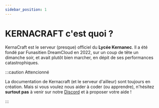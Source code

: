 ```yaml
---
sidebar_position: 1
---
```


# KERNACRAFT c'est quoi ?

KernaCraft est le serveur (presque) officiel du **Lycée Kernanec**. Il a été fondé par Funasitien DreamCloud en 2022, sur un coup de tête un dimanche soir, et avait plutôt bien marcher, en dépit de ses performances catastrophiques.

:::caution Attencionné

La documentation de Kernacraft (et le serveur d'ailleur) sont toujours en création. Mais si vous voulez nous aider à coder (ou apprendre), n'hésitez **surtout pas** à venir sur notre [Discord](https://dsc.gg/kernacraft) et à proposer votre aide !

:::
